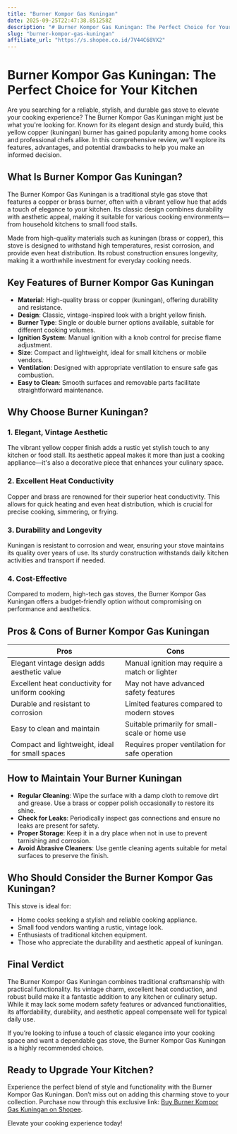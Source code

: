 ```yaml
---
title: "Burner Kompor Gas Kuningan"
date: 2025-09-25T22:47:38.851258Z
description: "# Burner Kompor Gas Kuningan: The Perfect Choice for Your Kitchen..."
slug: "burner-kompor-gas-kuningan"
affiliate_url: "https://s.shopee.co.id/7V44C68VX2"
---
```

# Burner Kompor Gas Kuningan: The Perfect Choice for Your Kitchen

Are you searching for a reliable, stylish, and durable gas stove to elevate your cooking experience? The Burner Kompor Gas Kuningan might just be what you're looking for. Known for its elegant design and sturdy build, this yellow copper (kuningan) burner has gained popularity among home cooks and professional chefs alike. In this comprehensive review, we'll explore its features, advantages, and potential drawbacks to help you make an informed decision.

## What Is Burner Kompor Gas Kuningan?

The Burner Kompor Gas Kuningan is a traditional style gas stove that features a copper or brass burner, often with a vibrant yellow hue that adds a touch of elegance to your kitchen. Its classic design combines durability with aesthetic appeal, making it suitable for various cooking environments—from household kitchens to small food stalls.

Made from high-quality materials such as kuningan (brass or copper), this stove is designed to withstand high temperatures, resist corrosion, and provide even heat distribution. Its robust construction ensures longevity, making it a worthwhile investment for everyday cooking needs.

## Key Features of Burner Kompor Gas Kuningan

- **Material**: High-quality brass or copper (kuningan), offering durability and resistance.
- **Design**: Classic, vintage-inspired look with a bright yellow finish.
- **Burner Type**: Single or double burner options available, suitable for different cooking volumes.
- **Ignition System**: Manual ignition with a knob control for precise flame adjustment.
- **Size**: Compact and lightweight, ideal for small kitchens or mobile vendors.
- **Ventilation**: Designed with appropriate ventilation to ensure safe gas combustion.
- **Easy to Clean**: Smooth surfaces and removable parts facilitate straightforward maintenance.

## Why Choose Burner Kuningan?

### 1. Elegant, Vintage Aesthetic

The vibrant yellow copper finish adds a rustic yet stylish touch to any kitchen or food stall. Its aesthetic appeal makes it more than just a cooking appliance—it's also a decorative piece that enhances your culinary space.

### 2. Excellent Heat Conductivity

Copper and brass are renowned for their superior heat conductivity. This allows for quick heating and even heat distribution, which is crucial for precise cooking, simmering, or frying.

### 3. Durability and Longevity

Kuningan is resistant to corrosion and wear, ensuring your stove maintains its quality over years of use. Its sturdy construction withstands daily kitchen activities and transport if needed.

### 4. Cost-Effective

Compared to modern, high-tech gas stoves, the Burner Kompor Gas Kuningan offers a budget-friendly option without compromising on performance and aesthetics.

## Pros & Cons of Burner Kompor Gas Kuningan

| **Pros** | **Cons** |
| --- | --- |
| Elegant vintage design adds aesthetic value | Manual ignition may require a match or lighter |
| Excellent heat conductivity for uniform cooking | May not have advanced safety features |
| Durable and resistant to corrosion | Limited features compared to modern stoves |
| Easy to clean and maintain | Suitable primarily for small-scale or home use |
| Compact and lightweight, ideal for small spaces | Requires proper ventilation for safe operation |

## How to Maintain Your Burner Kuningan

- **Regular Cleaning**: Wipe the surface with a damp cloth to remove dirt and grease. Use a brass or copper polish occasionally to restore its shine.
- **Check for Leaks**: Periodically inspect gas connections and ensure no leaks are present for safety.
- **Proper Storage**: Keep it in a dry place when not in use to prevent tarnishing and corrosion.
- **Avoid Abrasive Cleaners**: Use gentle cleaning agents suitable for metal surfaces to preserve the finish.

## Who Should Consider the Burner Kompor Gas Kuningan?

This stove is ideal for:

- Home cooks seeking a stylish and reliable cooking appliance.
- Small food vendors wanting a rustic, vintage look.
- Enthusiasts of traditional kitchen equipment.
- Those who appreciate the durability and aesthetic appeal of kuningan.

## Final Verdict

The Burner Kompor Gas Kuningan combines traditional craftsmanship with practical functionality. Its vintage charm, excellent heat conduction, and robust build make it a fantastic addition to any kitchen or culinary setup. While it may lack some modern safety features or advanced functionalities, its affordability, durability, and aesthetic appeal compensate well for typical daily use.

If you’re looking to infuse a touch of classic elegance into your cooking space and want a dependable gas stove, the Burner Kompor Gas Kuningan is a highly recommended choice.

## Ready to Upgrade Your Kitchen?

Experience the perfect blend of style and functionality with the Burner Kompor Gas Kuningan. Don’t miss out on adding this charming stove to your collection. Purchase now through this exclusive link: [Buy Burner Kompor Gas Kuningan on Shopee](https://s.shopee.co.id/7V44C68VX2).

Elevate your cooking experience today!